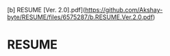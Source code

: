 [b] RESUME [Ver. 2.0].pdf](https://github.com/Akshay-byte/RESUME/files/6575287/b.RESUME.Ver.2.0.pdf)
# RESUME
